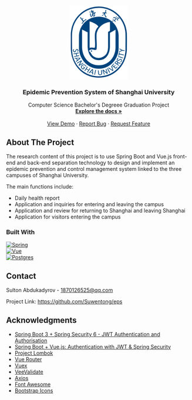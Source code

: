 <!-- PROJECT LOGO -->
<br />
<div align="center">
  <a href="https://github.com/othneildrew/Best-README-Template">
    <img src="images/shu_logo.png" alt="Logo" width="160" height="200">
  </a>

  <h3 align="center">Epidemic Prevention System of Shanghai University</h3>

  <p align="center">
    Computer Science Bachelor's Degreee Graduation Project
    <br />
    <a href="https://github.com/Suwentong/eps"><strong>Explore the docs »</strong></a>
    <br />
    <br />
    <a href="https://github.com/Suwentong/eps">View Demo</a>
    ·
    <a href="https://github.com/Suwentong/eps/issues">Report Bug</a>
    ·
    <a href="https://github.com/Suwentong/eps/issues">Request Feature</a>
  </p>
</div>

<!-- ABOUT THE PROJECT -->
## About The Project

The research content of this project is to use Spring Boot and Vue.js front-end and back-end separation technology to design and implement an epidemic prevention and control management system linked to the three campuses of Shanghai University.

The main functions include:
* Daily health report
* Application and inquiries for entering and leaving the campus
* Application and review for returning to Shanghai and leaving Shanghai
* Application for visitors entering the campus

<!-- BUILT WITH -->
### Built With

[![Spring][SpringBoot]][Spring-url]<br>
[![Vue][Vue.js]][Vue-url]<br>
[![Postgres][PostgreSQL]][Postgres-url]



<!-- CONTACT -->
## Contact

Sulton Abdukadyrov - 1870126525@qq.com

Project Link: https://github.com/Suwentong/eps

<!-- ACKNOWLEDGMENTS -->
## Acknowledgments

* [Spring Boot 3 + Spring Security 6 - JWT Authentication and Authorisation](https://www.youtube.com/watch?v=KxqlJblhzfI&t=456s&ab_channel=Amigoscode)
* [Spring Boot + Vue.js: Authentication with JWT & Spring Security](https://www.bezkoder.com/spring-boot-vue-js-authentication-jwt-spring-security/#Front-end_with_Vuejs_038_Vuex)
* [Project Lombok](https://projectlombok.org)
* [Vue Router](https://router.vuejs.org)
* [Vuex](https://vuex.vuejs.org)
* [VeeValidate](https://vee-validate.logaretm.com/v4/)
* [Axios](https://axios-http.com/docs/intro)
* [Font Awesome](https://fontawesome.com)
* [Bootstrap Icons](https://icons.getbootstrap.com)

<!-- MARKDOWN LINKS & IMAGES -->
<!-- https://www.markdownguide.org/basic-syntax/#reference-style-links -->
[SpringBoot]: https://img.shields.io/badge/Spring_Boot-44355B?style=for-the-badge&logo=springboot&logoColor=6DB33F
[Spring-url]: https://spring.io
[Vue.js]: https://img.shields.io/badge/Vue.js-1A8FE3?style=for-the-badge&logo=vuedotjs&logoColor=4FC08D
[Vue-url]: https://vuejs.org
[PostgreSQL]: https://img.shields.io/badge/PostgreSQL-ECA72C?style=for-the-badge&logo=postgresql&logoColor=4169E1
[Postgres-url]: https://postgresql.org
